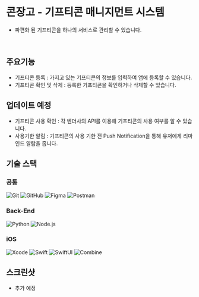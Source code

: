 
# 콘장고 - 기프티콘 매니지먼트 시스템
- 파편화 된 기프티콘을 하나의 서비스로 관리할 수 있습니다.
  
<br/>

## 주요기능
- 기프티콘 등록 : 가지고 있는 기프티콘의 정보를 입력하여 앱에 등록할 수 있습니다.
- 기프티콘 확인 및 삭제 : 등록한 기프티콘을 확인하거나 삭제할 수 있습니다.

## 업데이트 예정
- 기프티콘 사용 확인 : 각 벤더사의 API를 이용해 기프티콘의 사용 여부를 알 수 있습니다.
- 사용기한 알림 : 기프티콘의 사용 기한 전 Push Notification을 통해 유저에게 리마인드 알람을 줍니다.

## 기술 스택

###  공통

![Git](https://img.shields.io/badge/-Git-F05032?style=flat&logo=Git&logoColor=white)
![GitHub](https://img.shields.io/badge/-GitHub-181717?style=flat&logo=GitHub&logoColor=white)
![Figma](https://img.shields.io/badge/-Figma-%23F24E1E?style=flat&logo=Figma&logoColor=white)
![Postman](https://img.shields.io/badge/-Postman-%23FF6C37?style=flat&logo=Postman&logoColor=white)

###  Back-End

![Python](https://img.shields.io/badge/-Python-%233776AB?style=flat&logo=Python&logoColor=white)
![Node.js](https://img.shields.io/badge/-Node.js-%235FA04E?style=flat&logo=Node.js&logoColor=white)



###  iOS

![Xcode](https://img.shields.io/badge/-Xcode-1575F9?style=flat&logo=Xcode&logoColor=white)
![Swift](https://img.shields.io/badge/-Swift-FA7343?style=flat&logo=Swift&logoColor=white)
![SwiftUI](https://img.shields.io/badge/-SwiftUI-%2355B3F9?style=flat&logo=Swift&logoColor=black)
![Combine](https://img.shields.io/badge/-Combine-FF7B17?style=flat&logo=Swift&logoColor=white)


## 스크린샷
- 추가 예정
